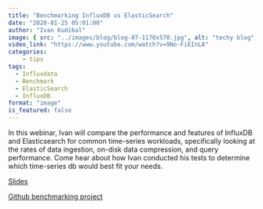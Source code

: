```yaml
---
title: "Benchmarking InfluxDB vs ElasticSearch"
date: "2020-01-25 05:01:00"
author: "Ivan Kudibal"
image: { src: "../images/blog/blog-07-1170x570.jpg", alt: "techy blog" }
video_link: "https://www.youtube.com/watch?v=9No-FiEInLA"
categories:
    - tips
tags:
  - Influxdata
  - Benchmark
  - ElasticSearch
  - InfluxDB
format: "image"
is_featured: false
---
```


In this webinar, Ivan will compare the performance and features of InfluxDB and Elasticsearch for common time-series workloads, specifically looking at the rates of data ingestion, on-disk data compression, and query performance. Come hear about how Ivan conducted his tests to determine which time-series db would best fit your needs.

[Slides](https://www.slideshare.net/influxdata/lets-compare-a-benchmark-review-of-influxdb-and-elasticsearch)

[Github benchmarking project](https://github.com/influxdata/influxdb-comparisons)

